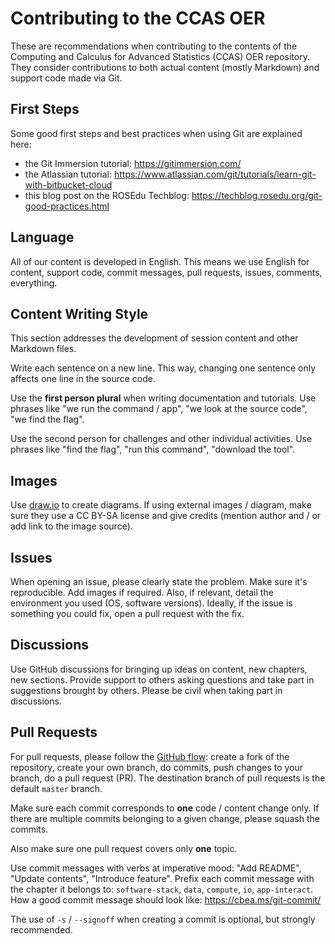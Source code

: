 # Contributing to the CCAS OER

These are recommendations when contributing to the contents of the Computing and Calculus for Advanced Statistics (CCAS) OER repository.
They consider contributions to both actual content (mostly Markdown) and support code made via Git.

## First Steps

Some good first steps and best practices when using Git are explained here:

* the Git Immersion tutorial: <https://gitimmersion.com/>
* the Atlassian tutorial: <https://www.atlassian.com/git/tutorials/learn-git-with-bitbucket-cloud>
* this blog post on the ROSEdu Techblog: <https://techblog.rosedu.org/git-good-practices.html>

## Language

All of our content is developed in English.
This means we use English for content, support code, commit messages, pull requests, issues, comments, everything.

## Content Writing Style

This section addresses the development of session content and other Markdown files.

Write each sentence on a new line.
This way, changing one sentence only affects one line in the source code.

Use the **first person plural** when writing documentation and tutorials.
Use phrases like "we run the command / app", "we look at the source code", "we find the flag".

Use the second person for challenges and other individual activities.
Use phrases like "find the flag", "run this command", "download the tool".

## Images

Use [draw.io](https://app.diagrams.net/) to create diagrams.
If using external images / diagram, make sure they use a CC BY-SA license and give credits (mention author and / or add link to the image source).

## Issues

When opening an issue, please clearly state the problem.
Make sure it's reproducible.
Add images if required.
Also, if relevant, detail the environment you used (OS, software versions).
Ideally, if the issue is something you could fix, open a pull request with the fix.

## Discussions

Use GitHub discussions for bringing up ideas on content, new chapters, new sections.
Provide support to others asking questions and take part in suggestions brought by others.
Please be civil when taking part in discussions.

## Pull Requests

For pull requests, please follow the [GitHub flow](https://docs.github.com/en/github/collaborating-with-pull-requests/proposing-changes-to-your-work-with-pull-requests/creating-a-pull-request-from-a-fork): create a fork of the repository, create your own branch, do commits, push changes to your branch, do a pull request (PR).
The destination branch of pull requests is the default `master` branch.

Make sure each commit corresponds to **one** code / content change only.
If there are multiple commits belonging to a given change, please squash the commits.

Also make sure one pull request covers only **one** topic.

Use commit messages with verbs at imperative mood: "Add README", "Update contents", "Introduce feature".
Prefix each commit message with the chapter it belongs to: `software-stack`, `data`, `compute`, `io`, `app-interact`.
How a good commit message should look like: <https://cbea.ms/git-commit/>

The use of `-s` / `--signoff` when creating a commit is optional, but strongly recommended.
